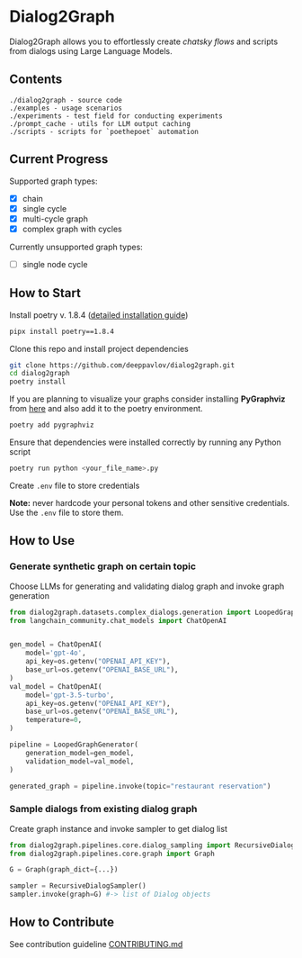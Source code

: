 # Dialog2Graph

Dialog2Graph allows you to effortlessly create *chatsky flows* and scripts from dialogs using Large Language Models.

## Contents

```
./dialog2graph - source code
./examples - usage scenarios
./experiments - test field for conducting experiments
./prompt_cache - utils for LLM output caching
./scripts - scripts for `poethepoet` automation 
```

## Current Progress

Supported graph types:

- [x]  chain
- [x]  single cycle
- [x]  multi-cycle graph
- [x]  complex graph with cycles

Currently unsupported graph types:

- [ ]  single node cycle

## How to Start

Install poetry v. 1.8.4 ([detailed installation guide](https://python-poetry.org/docs/))

```bash
pipx install poetry==1.8.4
```

Clone this repo and install project dependencies

```bash
git clone https://github.com/deeppavlov/dialog2graph.git
cd dialog2graph
poetry install
```

If you are planning to visualize your graphs consider installing **PyGraphviz** from [here](https://pygraphviz.github.io/) and also add it to the poetry environment.

```bash
poetry add pygraphviz
```

Ensure that dependencies were installed correctly by running any Python script

```bash
poetry run python <your_file_name>.py
```

Create `.env` file to store credentials

**Note:** never hardcode your personal tokens and other sensitive credentials. Use the `.env` file to store them.

## How to Use

### Generate synthetic graph on certain topic

Choose LLMs for generating and validating dialog graph and invoke graph generation

```python
from dialog2graph.datasets.complex_dialogs.generation import LoopedGraphGenerator
from langchain_community.chat_models import ChatOpenAI


gen_model = ChatOpenAI(
    model='gpt-4o',
    api_key=os.getenv("OPENAI_API_KEY"),
    base_url=os.getenv("OPENAI_BASE_URL"),
)
val_model = ChatOpenAI(
    model='gpt-3.5-turbo',
    api_key=os.getenv("OPENAI_API_KEY"),
    base_url=os.getenv("OPENAI_BASE_URL"),
    temperature=0,
)

pipeline = LoopedGraphGenerator(
    generation_model=gen_model,
    validation_model=val_model,
)

generated_graph = pipeline.invoke(topic="restaurant reservation")
```

### Sample dialogs from existing dialog graph

Create graph instance and invoke sampler to get dialog list

```python
from dialog2graph.pipelines.core.dialog_sampling import RecursiveDialogSampler
from dialog2graph.pipelines.core.graph import Graph

G = Graph(graph_dict={...})

sampler = RecursiveDialogSampler()
sampler.invoke(graph=G) #-> list of Dialog objects
```

## How to Contribute

See contribution guideline [CONTRIBUTING.md](https://github.com/deeppavlov/dialog2graph/blob/dev/CONTRIBUTING.md)
